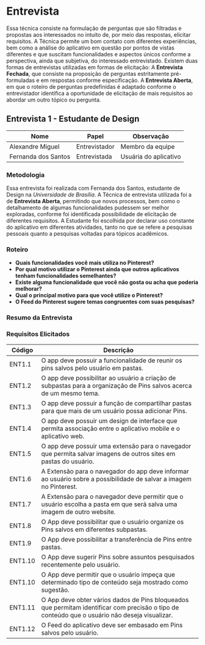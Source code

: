 # Entrevista

Essa técnica consiste na formulação de perguntas que são filtradas e propostas aos interessados no intuito de, por meio das respostas, elicitar requisitos. A Técnica permite um bom contato com diferentes experiências, bem como a análise do aplicativo em questão por pontos de vistas diferentes e que suscitam funcionalidades e aspectos únicos conforme a perspectiva, ainda que subjetiva, do interessado entrevistado. Existem duas formas de entrevistas utilizadas em formas de elicitação: A **Entrevista Fechada**, que consiste na proposição de perguntas estritamente pré-formuladas e em respostas conforme especificação. A **Entrevista Aberta**, em que o roteiro de perguntas predefinidas é adaptado conforme o entrevistador identifica a oportunidade de elicitação de mais requisitos ao abordar um outro tópico ou pergunta.


## Entrevista 1 - Estudante de Design

| Nome | Papel | Observação |
|--|--|--|
| Alexandre Miguel | Entrevistador | Membro da equipe |
| Fernanda dos Santos | Entrevistada | Usuária do aplicativo |

### Metodologia

Essa entrevista foi realizada com Fernanda dos Santos, estudante de Design na _Universidade de Brasília_. A Técnica de entrevista utilizada foi a de **Entrevista Aberta**, permitindo que novos processos, bem como o detalhamento de algumas funcionalidades pudessem ser melhor exploradas, conforme foi identificada possibilidade de elicitação de diferentes requisitos. A Estudante foi escolhida por declarar uso constante do aplicativo em diferentes atividades, tanto no que se refere a pesquisas pessoais quanto a pesquisas voltadas para tópicos acadêmicos.

### Roteiro     

 * **Quais funcionalidades você mais utiliza no Pinterest?**
 * **Por qual motivo utilizar o Pinterest ainda que outros aplicativos tenham funcionalidades semelhantes?**
 * **Existe alguma funcionalidade que você não gosta ou acha que poderia melhorar?**
 * **Qual o principal motivo para que você utilize o Pinterest?**
 * **O Feed do Pinterest sugere temas congruentes com suas pesquisas?**

### Resumo da Entrevista 



### Requisitos Elicitados

| Código | Descrição |
|--|--|
| ENT1.1 | O app deve possuir a funcionalidade de reunir os pins salvos pelo usuário em pastas.|
| ENT1.2 | O app deve possibilitar ao usuário a criação de subpastas para a organização de Pins salvos acerca de um mesmo tema. |
| ENT1.3 | O app deve possuir a função de compartilhar pastas para que mais de um usuário possa adicionar Pins. |
| ENT1.4 | O app deve possuir um design de interface que permita associação entre o aplicativo mobile e o aplicativo web. |
| ENT1.5 | O app deve possuir uma extensão para o navegador que permita salvar imagens de outros sites em pastas do usuário. |
| ENT1.6 | A Extensão para o navegador do app deve informar ao usuário sobre a possibilidade de salvar a imagem no Pinterest. |
| ENT1.7 | A Extensão para o navegador deve permitir que o usuário escolha a pasta em que será salva uma imagem de outro website. |
| ENT1.8 | O App deve possibilitar que o usuário organize os Pins salvos em diferentes subpastas. |
| ENT1.9 | O App deve possibilitar a transferência de Pins entre pastas. |
| ENT1.10 | O App deve sugerir Pins sobre assuntos pesquisados recentemente pelo usuário. |
| ENT1.10 | O App deve permitir que o usuário impeça que determinado tipo de conteúdo seja mostrado como sugestão. |
| ENT1.11 | O App deve obter vários dados de Pins bloqueados que permitam identificar com precisão o tipo de conteúdo que o usuário não deseja visualizar.|
| ENT1.12 | O Feed do aplicativo deve ser embasado em Pins salvos pelo usuário. |

